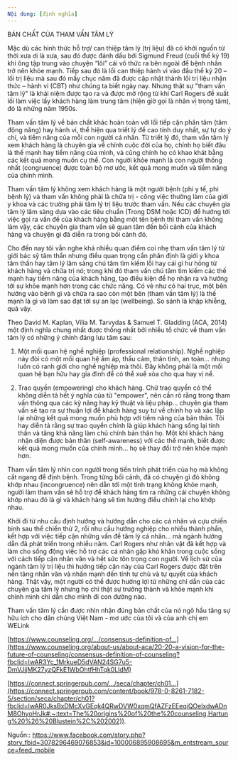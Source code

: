 ```yaml
---
Nội dung: [định nghĩa]
---
```


BẢN CHẤT CỦA THAM VẤN TÂM LÝ

Mặc dù các hình thức hỗ trợ/ can thiệp tâm lý (trị liệu) đã có khởi nguồn từ thời xưa ơi là xưa, sau đó được đánh dấu bởi Sigmund Freud (cuối thế kỷ 19) khi ông tập trung vào chuyện “lôi” cái vô thức ra bên ngoài để bệnh nhân trở nên khỏe mạnh. Tiếp sau đó là lối can thiệp hành vi vào đầu thế kỷ 20 – lối trị liệu mà sau đó mấy chục năm đã được cập nhật thành lối trị liệu nhận thức – hành vi (CBT) như chúng ta biết ngày nay. Nhưng thật sự "tham vấn tâm lý" là khái niệm được tạo ra và được mở rộng từ khi Carl Rogers đề xuất lối làm việc lấy khách hàng làm trung tâm (hiện giờ gọi là nhân vị trọng tâm), đó là những năm 1950s.

Tham vấn tâm lý về bản chất khác hoàn toàn với lối tiếp cận phân tâm (tâm động năng) hay hành vi, thể hiện qua triết lý đề cao tính duy nhất, sự tự do ý chí, và tiềm năng của mỗi con người cá nhân. Từ triết lý đó, tham vấn tâm lý xem khách hàng là chuyên gia về chính cuộc đời của họ, chính họ biết đâu là thế mạnh hay tiềm năng của mình, và cũng chính họ có khao khát bằng các kết quả mong muốn cụ thể. Con người khỏe mạnh là con người thống nhất (congruence) được toàn bộ mơ ước, kết quả mong muốn và tiềm năng của chính mình.

Tham vấn tâm lý không xem khách hàng là một người bệnh (phi y tế, phi bệnh lý) và tham vấn không phải là chữa trị - công việc thường làm của giới y khoa và các trường phái tâm lý trị liệu trước tham vấn. Nếu các chuyên gia tâm lý lâm sàng dựa vào các tiêu chuẩn (Trong DSM hoặc ICD) để hướng tới việc gọi ra vấn đề của khách hàng bằng một tên bệnh thì tham vấn không làm vậy, các chuyên gia tham vấn sẽ quan tâm đến bối cảnh của khách hàng và chuyện gì đã diễn ra trong bối cảnh đó.

Cho đến nay tôi vẫn nghe khá nhiều quan điểm coi nhẹ tham vấn tâm lý từ giới bác sỹ tâm thần nhưng điều quan trọng cần phân định là giới y khoa tâm thần hay tâm lý lâm sàng chú tâm tìm kiếm lỗi hay cái gì hư hỏng từ khách hàng và chữa trị nó; trong khi đó tham vấn chú tâm tìm kiếm các thế mạnh hay tiềm năng của khách hàng, tạo điều kiện để họ nhận ra và hướng tới sự khỏe mạnh hơn trong các chức năng. Có vẻ như có hai trục, một bên hướng vào bệnh gì và chữa ra sao còn một bên (tham vấn tâm lý) là thế mạnh là gì và làm sao đạt tới sự an lạc (wellbeing). So sánh là khập khiễng, quả vậy.

Theo David M. Kaplan, Vilia M. Tarvydas & Samuel T. Gladding (ACA, 2014) một định nghĩa chung nhất được thống nhất bởi nhiều tổ chức về tham vấn tâm lý có những ý chính đáng lưu tâm sau:

1. Một mối quan hệ nghề nghiệp (professional relationship). Nghề nghiệp này đòi có một mối quan hệ ấm áp, thấu cảm, thân tình, an toàn… nhưng luôn có ranh giới cho nghề nghiệp mà thôi. Đây không phải là một mối quan hệ bạn hữu hay gia đình để có thể xuề xòa cho qua hay vị nể.

2. Trao quyền (empowering) cho khách hàng. Chữ trao quyền có thể không diễn tả hết ý nghĩa của từ "empower", nên cần rõ rằng trong tham vấn thông qua các kỹ năng hay kỹ thuật và liệu pháp… chuyên gia tham vấn sẽ tạo ra sự thuận lợi để khách hàng suy tư về chính họ và xác lập lại những kết quả mong muốn phù hợp với tiềm năng của bản thân. Tôi hay diễn tả rằng sự trao quyền chính là giúp khách hàng sống lại tinh thần và tăng khả năng làm chủ chính bản thân họ. Một khi khách hàng nhận diện được bản thân (self-awareness) với các thế mạnh, biết được kết quả mong muốn của chính mình… họ sẽ thay đổi trở nên khỏe mạnh hơn.

Tham vấn tâm lý nhìn con người trong tiến trình phát triển của họ mà không cắt ngang để định bệnh. Trong từng bối cảnh, đã có chuyện gì đó không khớp nhau (incongruence) nên dẫn tới một tình trạng không khỏe mạnh, người làm tham vấn sẽ hỗ trợ để khách hàng tìm ra những cái chuyện không khớp nhau đó là gì và khách hàng sẽ tìm hướng điều chỉnh lại cho khớp nhau.

Khởi đi từ nhu cầu định hướng và hướng dẫn cho các cá nhân và cựu chiến binh sau thế chiến thứ 2, rồi nhu cầu hướng nghiệp cho nhiều thành phần, kết hợp với việc tiếp cận những vấn đề tâm lý cá nhân… mà ngành hướng dẫn đã phát triển trong nhiều năm. Carl Rogers như nhân vật đã kết hợp và làm cho sống động việc hỗ trợ các cá nhân gặp khó khăn trong cuộc sống với cách tiếp cận nhân văn và hết sức tôn trọng con người. Về lịch sử của ngành tâm lý trị liệu thì hướng tiếp cận này của Carl Rogers được đặt trên nền tảng nhân văn và nhấn mạnh đến tính tự chủ và tự quyết của khách hàng. Thật vậy, một người có thể được hưởng lợi từ những chỉ dẫn của các chuyên gia tâm lý nhưng họ chỉ thật sự trưởng thành và khỏe mạnh khi chính mình chỉ dẫn cho mình đi con đường nào.

Tham vấn tâm lý cần được nhìn nhận đúng bản chất của nó ngõ hầu tăng sự hữu ích cho dân chúng Việt Nam - mơ ước của tôi và của anh chị em WELink

[https://www.counseling.org/.../consensus-definition-of...](https://www.counseling.org/about-us/about-aca/20-20-a-vision-for-the-future-of-counseling/consensus-definition-of-counseling?fbclid=IwAR3Yc_1MrkueD5dVAN24SG7u5-DmVJijMK27yzQFkE1WbOhtfHhTqk0LldM)

[https://connect.springerpub.com/.../seca/chapter/ch01...](https://connect.springerpub.com/content/book/978-0-8261-7182-5/section/seca/chapter/ch01?fbclid=IwAR0JksBxDMcXvGEqk4QRwDVW0xqmQfAZFzEEeqiQOelxdwADnM8OhyoHrJk#:~:text=The%20origins%20of%20the%20counseling,Hartung%20%26%20Blustein%2C%202002)).

Nguồn:: https://www.facebook.com/story.php?story_fbid=3078296469076853&id=100006895908695&m_entstream_source=feed_mobile